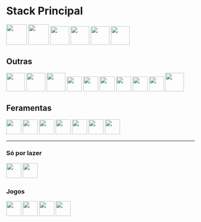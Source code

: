 # Stack Principal
<p>
  <img src="https://cdn.jsdelivr.net/gh/devicons/devicon@latest/icons/rails/rails-plain-wordmark.svg" width="55" height="55" />
  <img src="https://cdn.jsdelivr.net/gh/devicons/devicon@latest/icons/ruby/ruby-plain-wordmark.svg" width="55" height="55" />
  <img src="https://cdn.jsdelivr.net/gh/devicons/devicon@latest/icons/csharp/csharp-original.svg" width="50" height="50" />
  <img src="https://cdn.jsdelivr.net/gh/devicons/devicon@latest/icons/javascript/javascript-original.svg" width="50" height="50"/>
  <img src="https://cdn.jsdelivr.net/gh/devicons/devicon@latest/icons/postgresql/postgresql-original-wordmark.svg" width="50" height="50" />
  <img src="https://cdn.jsdelivr.net/gh/devicons/devicon@latest/icons/mysql/mysql-original-wordmark.svg" width="50" height="50" />
          
</p>

## Outras
<p>
  <img src="https://cdn.jsdelivr.net/gh/devicons/devicon@latest/icons/nodejs/nodejs-original-wordmark.svg" width="50" height="50" />
  <img src="https://cdn.jsdelivr.net/gh/devicons/devicon@latest/icons/angular/angular-original.svg" width="50" height="50" />
  <img src="https://cdn.jsdelivr.net/gh/devicons/devicon@latest/icons/lua/lua-original.svg" width="50" height="50" />
  <img src="https://cdn.jsdelivr.net/gh/devicons/devicon@latest/icons/react/react-original.svg" width="40" height="40" />
  <img src="https://cdn.jsdelivr.net/gh/devicons/devicon@latest/icons/html5/html5-original.svg" width="40" height="40"/>
  <img src="https://cdn.jsdelivr.net/gh/devicons/devicon@latest/icons/css3/css3-original.svg" width="40" height="40"/>
  <img src="https://cdn.jsdelivr.net/gh/devicons/devicon@latest/icons/bootstrap/bootstrap-original.svg" width="40" height="40"/>
  <img src="https://cdn.jsdelivr.net/gh/devicons/devicon@latest/icons/git/git-original.svg" width="40" height="40"/>
  <img src="https://cdn.jsdelivr.net/gh/devicons/devicon@latest/icons/typescript/typescript-original.svg" width="40" height="40" />
  <img src="https://cdn.jsdelivr.net/gh/devicons/devicon@latest/icons/java/java-original-wordmark.svg" width="50" height="50" />
</p>

## Feramentas
<p>
  <img src="https://cdn.jsdelivr.net/gh/devicons/devicon@latest/icons/visualstudio/visualstudio-original.svg" width="40" height="40" />
  <img src="https://cdn.jsdelivr.net/gh/devicons/devicon@latest/icons/vscode/vscode-original.svg" width="40" height="40" />
  <img src="https://cdn.jsdelivr.net/gh/devicons/devicon@latest/icons/rabbitmq/rabbitmq-original.svg" width="40" height="40" />
  <img src="https://cdn.jsdelivr.net/gh/devicons/devicon@latest/icons/sentry/sentry-original.svg" width="40" height="40" />
  <img src="https://cdn.jsdelivr.net/gh/devicons/devicon@latest/icons/postman/postman-original.svg" width="40" height="40" />
  <img src="https://cdn.jsdelivr.net/gh/devicons/devicon@latest/icons/dbeaver/dbeaver-original.svg" width="40" height="40" />
  <img src="https://cdn.jsdelivr.net/gh/devicons/devicon@latest/icons/docker/docker-original-wordmark.svg" width="40" height="40" />
          
          
</p>

---

### Só por lazer
<p>
  <img src="https://cdn.jsdelivr.net/gh/devicons/devicon@latest/icons/androidstudio/androidstudio-original.svg" width="40" height="40" />
  <img src="https://cdn.jsdelivr.net/gh/devicons/devicon@latest/icons/arduino/arduino-original.svg" width="40" height="40" />
</p>

### Jogos
<p>
  <img src="https://cdn.jsdelivr.net/gh/devicons/devicon@latest/icons/unrealengine/unrealengine-original-wordmark.svg" width="40" height="40" />
  <img src="https://upload.wikimedia.org/wikipedia/commons/5/5a/FiveM-Logo.png" width="40" height="40" />
  <img src="https://avatars.githubusercontent.com/u/101579255?s=200&v=4" width="40" height="40" />
  <img src="https://altv.mp/img/branding/logo_green.svg" width="40" height="40" />
</p>
